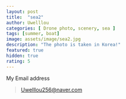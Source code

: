```yaml
---
layout: post
title:  "sea2"
author: Uwelllou
categories: [ Drone photo, scenery, sea ]
tags: [summer, boat]
image: assets/image/sea2.jpg
description: "The photo is taken in Korea!"
featured: true
hidden: true
rating: 5
---
```







My Email address

> Uwelllou256@naver.com